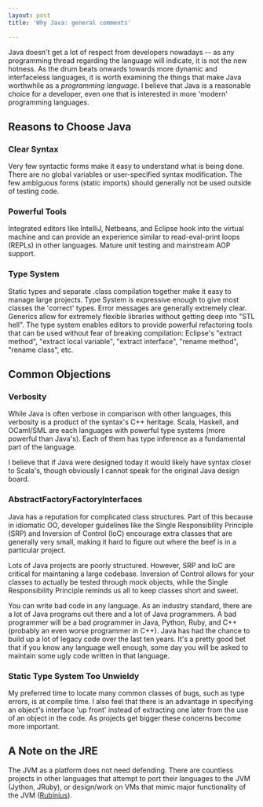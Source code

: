 ```yaml
---
layout: post
title: 'Why Java: general comments'

---
```


Java doesn't get a lot of respect from developers nowadays -- as any programming thread regarding the language will indicate, it is not the new hotness.  As the drum beats onwards towards more dynamic and interfaceless languages, it is worth examining the things that make Java worthwhile as a <i>programming language</i>.  I believe that Java is a reasonable choice for a developer, even one that is interested in more 'modern' programming languages.

## Reasons to Choose Java

### Clear Syntax

Very few syntactic forms make it easy to understand what is being done.  There are no global variables or user-specified syntax modification.  The few ambiguous forms (static imports) should generally not be used outside of testing code.

### Powerful Tools

Integrated editors like IntelliJ, Netbeans, and Eclipse hook into the virtual machine and can provide an experience similar to read-eval-print loops (REPLs) in other languages.  Mature unit testing and mainstream AOP support.</li>

### Type System

Static types and separate .class compilation together make it easy to manage large projects.  Type System is expressive enough to give most classes the 'correct' types.  Error messages are generally extremely clear.  Generics allow for extremely flexible libraries without getting deep into "STL hell".  The type system enables editors to provide powerful refactoring tools that can be used without fear of breaking compilation: Eclipse's "extract method", "extract local variable", "extract interface", "rename method", "rename class", etc.

## Common Objections

### Verbosity

While Java is often verbose in comparison with other languages, this verbosity is a product of the syntax's C++ heritage.  Scala, Haskell, and OCaml/SML are each languages with powerful type systems (more powerful than Java's).  Each of them has type inference as a fundamental part of the language.

I believe that if Java were designed today it would likely have syntax closer to Scala's, though obviously I cannot speak for the original Java design board.

### AbstractFactoryFactoryInterfaces

Java has a reputation for complicated class structures.  Part of this because in idiomatic OO, developer guidelines like the Single Responsibility Principle (SRP) and Inversion of Control (IoC) encourage extra classes that are generally very small, making it hard to figure out where the beef is in a particular project.

Lots of Java projects are poorly structured.  However, SRP and IoC are critical for maintaning a large codebase.  Inversion of Control allows for your classes to actually be tested through mock objects, while the Single Responsibility Principle reminds us all to keep classes short and sweet.

You can write bad code in any language.  As an industry standard, there are a lot of Java programs out there and a lot of Java programmers.  A bad programmer will be a bad programmer in Java, Python, Ruby, and C++ (probably an even worse programmer in C++).  Java has had the chance to build up a lot of legacy code over the last ten years.  It's a pretty good bet that if you know any language well enough, some day you will be asked to maintain some ugly code written in that language.</li>

### Static Type System Too Unwieldy

My preferred time to locate many common classes of bugs, such as type errors, is at compile time.  I also feel that there is an advantage in specifying an object's interface 'up front' instead of extracting one later from the use of an object in the code.  As projects get bigger these concerns become more important.

## A Note on the JRE

The JVM as a platform does not need defending.  There are countless projects in other languages that attempt to port their languages to the JVM (Jython, JRuby), or design/work on VMs that mimic major functionality of the JVM (<a href="http://rubini.us/">Rubinius</a>).

